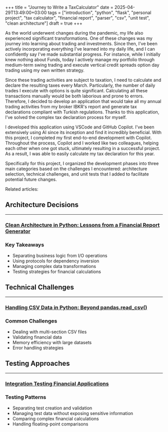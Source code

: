 +++
title = "Journey to Write a TaxCalculator"
date = 2025-04-29T13:49:00+03:00
tags = ["introduction", "python", "flask", "personal project", "tax calculator", "financial report", "parser", "csv", "unit test", "clean architecture"]
draft = true
+++

As the world underwent changes during the pandemic, my life also experienced significant transformations. One of these changes was my journey into learning about trading and investments. Since then, I've been actively incorporating everything I've learned into my daily life, and I can confidently say I've made substantial progress. For instance, while I initially knew nothing about Funds, today I actively manage my portfolio through medium-term swing trading and execute vertical credit spreads option day trading using my own written strategy.

Since these trading activities are subject to taxation, I need to calculate and declare the resulting taxes every March. Particularly, the number of daily trades I execute with options is quite significant. Calculating all these transactions manually would be both laborious and prone to errors. Therefore, I decided to develop an application that would take all my annual trading activities from my broker IBKR's report and generate tax declarations compliant with Turkish regulations. Thanks to this application, I've solved the complex tax declaration process for myself.

I developed this application using VSCode and GitHub Copilot. I've been extensively using AI since its inception and find it incredibly beneficial. With this project, I completed my first end-to-end development with Copilot. Throughout the process, Copilot and I worked like two colleagues, helping each other when one got stuck, ultimately resulting in a successful project. As a result, I was able to easily calculate my tax declaration for this year.

Specifically for this project, I organized the development phases into three main categories based on the challenges I encountered: architecture selection, technical challenges, and unit tests that I added to facilitate potential future changes.

Related articles:

## Architecture Decisions

---

### [Clean Architecture in Python: Lessons from a Financial Report Generator](link-to-article)

### Key Takeaways

- Separating business logic from I/O operations
- Using protocols for dependency inversion
- Managing complex data transformations
- Testing strategies for financial calculations

## Technical Challenges

---

### [Handling CSV Data in Python: Beyond pandas.read_csv()](link-to-article)

### Common Challenges

- Dealing with multi-section CSV files
- Validating financial data
- Memory efficiency with large datasets
- Error handling strategies

## Testing Approaches

---

### [Integration Testing Financial Applications](link-to-article)

### Testing Patterns

- Separating test creation and validation
- Managing test data without exposing sensitive information
- Comparing complex financial calculations
- Handling floating-point comparisons